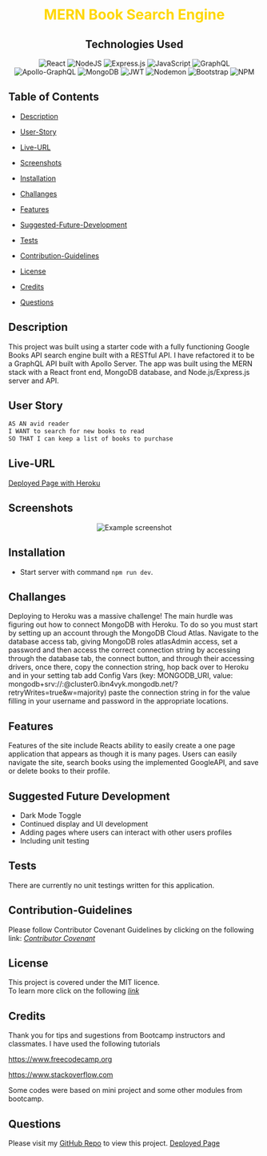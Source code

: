 <div align="center">
<h1>
<span style="color:gold">MERN Book Search Engine</span> 
</h1>
<h2>Technologies Used</h2>


![React](https://img.shields.io/badge/react-%2320232a.svg?style=for-the-badge&logo=react&logoColor=%2361DAFB)
![NodeJS](https://img.shields.io/badge/node.js-6DA55F?style=for-the-badge&logo=node.js&logoColor=white)
![Express.js](https://img.shields.io/badge/express.js-%23404d59.svg?style=for-the-badge&logo=express&logoColor=%2361DAFB)
![JavaScript](https://img.shields.io/badge/javascript-%23323330.svg?style=for-the-badge&logo=javascript&logoColor=%23F7DF1E)
![GraphQL](https://img.shields.io/badge/GraphQL-E10098.svg?style=for-the-badge&logo=GraphQL&logoColor=white)
![Apollo-GraphQL](https://img.shields.io/badge/-ApolloGraphQL-311C87?style=for-the-badge&logo=apollo-graphql)
![MongoDB](https://img.shields.io/badge/MongoDB-%234ea94b.svg?style=for-the-badge&logo=mongodb&logoColor=white)
![JWT](https://img.shields.io/badge/JWT-black?style=for-the-badge&logo=JSON%20web%20tokens)
![Nodemon](https://img.shields.io/badge/Nodemon-76D04B.svg?style=for-the-badge&logo=Nodemon&logoColor=white)
![Bootstrap](https://img.shields.io/badge/Bootstrap-7952B3.svg?style=for-the-badge&logo=Bootstrap&logoColor=white)
![NPM](https://img.shields.io/badge/NPM-%23CB3837.svg?style=for-the-badge&logo=npm&logoColor=white)
  
</div>

## Table of Contents

- [Description](#description)

- [User-Story](#user-story)

- [Live-URL](#live-url)

- [Screenshots](#screenshots)

- [Installation](#installation)

- [Challanges](#challanges)

- [Features](#features)

<!-- - [Usage-Information](#usage-information) -->

- [Suggested-Future-Development](#suggested-future-development)

- [Tests](#tests)

- [Contribution-Guidelines](#contribution-guidelines)

- [License](#license)

- [Credits](#credits)

- [Questions](#questions)

## Description 
This project was built using a starter code with a fully functioning Google Books API search engine built with a RESTful API. I have refactored it to be a GraphQL API built with Apollo Server. The app was built using the MERN stack with a React front end, MongoDB database, and Node.js/Express.js server and API. 

## User Story

```md
AS AN avid reader
I WANT to search for new books to read
SO THAT I can keep a list of books to purchase
```

## Live-URL

[Deployed Page with Heroku](https://)

## Screenshots

<div align="center">

![Example screenshot](./)

</div>
  
## Installation 

* Start server with command `npm run dev`.

## Challanges

Deploying to Heroku was a massive challenge! The main hurdle was figuring out how to connect MongoDB with Heroku. To do so you must start by setting up an account through the MongoDB Cloud Atlas. Navigate to the database access tab, giving MongoDB roles atlasAdmin access, set a password and then access the correct connection string by accessing through the database tab, the connect button, and through their accessing drivers, once there, copy the connection string, hop back over to Heroku and in your setting tab add Config Vars (key: MONGODB_URI, value: mongodb+srv://<username>:<password>@cluster0.ibn4vyk.mongodb.net/?retryWrites=true&w=majority) paste the connection string in for the value filling in your username and password in the appropriate locations.

## Features

Features of the site include Reacts ability to easily create a one page application that appears as though it is many pages. Users can easily navigate the site, search books using the implemented GoogleAPI, and save or delete books to their profile.

## Suggested Future Development

- Dark Mode Toggle
- Continued display and UI development
- Adding pages where users can interact with other users profiles 
- Including unit testing

## Tests
There are currently no unit testings written for this application.

## Contribution-Guidelines
Please follow Contributor Covenant Guidelines by clicking on the following link: 
*[Contributor Covenant](https://www.contributor-covenant.org/)*

## License
This project is covered under the MIT licence.  
To learn more click on the following *[link](https://opensource.org/licenses/MIT)*

##  Credits
Thank you for tips and sugestions from Bootcamp instructors and classmates. I have used the following tutorials 

https://www.freecodecamp.org

https://www.stackoverflow.com 

Some codes were based on mini project and some other modules from bootcamp. 

## Questions
Please visit my [GitHub Repo](https://github.com/Esztergb/book-search-engine) to view this project.
[Deployed Page](https://)